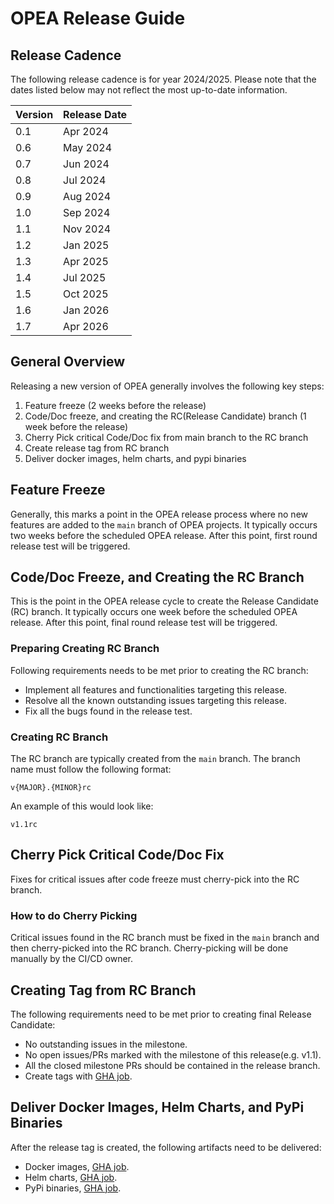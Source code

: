 # OPEA Release Guide

## Release Cadence

The following release cadence is for year 2024/2025. Please note that the dates listed below may not reflect the most up-to-date information. 

| Version | Release Date |
|---------|--------------|
| 0.1     | Apr 2024     |
| 0.6     | May 2024     |
| 0.7     | Jun 2024     |
| 0.8     | Jul 2024     |
| 0.9     | Aug 2024     |
| 1.0     | Sep 2024     |
| 1.1     | Nov 2024     |
| 1.2     | Jan 2025     |
| 1.3     | Apr 2025     |
| 1.4     | Jul 2025     |
| 1.5     | Oct 2025     |
| 1.6     | Jan 2026     |
| 1.7     | Apr 2026     |

## General Overview

Releasing a new version of OPEA generally involves the following key steps:

1. Feature freeze (2 weeks before the release)
2. Code/Doc freeze, and creating the RC(Release Candidate) branch (1 week before the release)
3. Cherry Pick critical Code/Doc fix from main branch to the RC branch
4. Create release tag from RC branch
5. Deliver docker images, helm charts, and pypi binaries 

## Feature Freeze

Generally, this marks a point in the OPEA release process where no new features are added to the `main` branch of OPEA projects. It typically occurs two weeks before the scheduled OPEA release. After this point, first round release test will be triggered. 

## Code/Doc Freeze, and Creating the RC Branch

This is the point in the OPEA release cycle to create the Release Candidate (RC) branch. It typically occurs one week before the scheduled OPEA release. After this point, final round release test will be triggered.

### Preparing Creating RC Branch
Following requirements needs to be met prior to creating the RC branch:
- Implement all features and functionalities targeting this release.
- Resolve all the known outstanding issues targeting this release.
- Fix all the bugs found in the release test.

### Creating RC Branch
The RC branch are typically created from the `main` branch. The branch name must follow the following format: 
```
v{MAJOR}.{MINOR}rc
```
An example of this would look like:
```
v1.1rc
```

## Cherry Pick Critical Code/Doc Fix
Fixes for critical issues after code freeze must cherry-pick into the RC branch.

### How to do Cherry Picking
Critical issues found in the RC branch must be fixed in the `main` branch and then cherry-picked into the RC branch. Cherry-picking will be done manually by the CI/CD owner. 

## Creating Tag from RC Branch
The following requirements need to be met prior to creating final Release Candidate:
- No outstanding issues in the milestone. 
- No open issues/PRs marked with the milestone of this release(e.g. v1.1).
- All the closed milestone PRs should be contained in the release branch.
- Create tags with [GHA job](https://github.com/opea-project/Validation/actions/workflows/manual-create-tag.yaml). 

## Deliver Docker Images, Helm Charts, and PyPi Binaries
After the release tag is created, the following artifacts need to be delivered:
- Docker images, [GHA job](https://github.com/opea-project/GenAIExamples/actions/workflows/manual-docker-publish.yml).
- Helm charts, [GHA job](https://github.com/opea-project/GenAIInfra/actions/workflows/manual-release-charts.yaml).
- PyPi binaries, [GHA job](https://github.com/opea-project/Validation/actions/workflows/manual-pypi-publish.yml).
